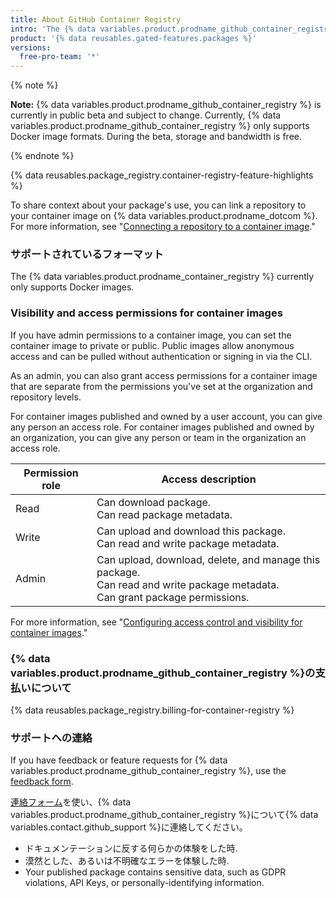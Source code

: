 ```yaml
---
title: About GitHub Container Registry
intro: 'The {% data variables.product.prodname_github_container_registry %} allows you to seamlessly host and manage Docker container images in your organization or personal user account on {% data variables.product.prodname_dotcom %}. {% data variables.product.prodname_github_container_registry %} allows you to configure who can manage and access packages using fine-grained permissions.'
product: '{% data reusables.gated-features.packages %}'
versions:
  free-pro-team: '*'
---
```


{% note %}

**Note:** {% data variables.product.prodname_github_container_registry %} is currently in public beta and subject to change. Currently, {% data variables.product.prodname_github_container_registry %} only supports Docker image formats. During the beta, storage and bandwidth is free.

{% endnote %}


{% data reusables.package_registry.container-registry-feature-highlights %}

To share context about your package's use, you can link a repository to your container image on {% data variables.product.prodname_dotcom %}. For more information, see "[Connecting a repository to a container image](/packages/managing-container-images-with-github-container-registry/connecting-a-repository-to-a-container-image)."

### サポートされているフォーマット

The {% data variables.product.prodname_container_registry %} currently only supports Docker images.


### Visibility and access permissions for container images

If you have admin permissions to a container image, you can set the container image to private or public. Public images allow anonymous access and can be pulled without authentication or signing in via the CLI.

As an admin, you can also grant access permissions for a container image that are separate from the permissions you've set at the organization and repository levels.

For container images published and owned by a user account, you can give any person an access role. For container images published and owned by an organization, you can give any person or team in the organization an access role.

| Permission role | Access description                                                                                                                               |
| --------------- | ------------------------------------------------------------------------------------------------------------------------------------------------ |
| Read            | Can download package. <br> Can read package metadata.                                                                                      |
| Write           | Can upload and download this package. <br> Can read and write package metadata.                                                            |
| Admin           | Can upload, download, delete, and manage this package. <br> Can read and write package metadata. <br> Can grant package permissions. |

For more information, see "[Configuring access control and visibility for container images](/packages/managing-container-images-with-github-container-registry/configuring-access-control-and-visibility-for-container-images)."

### {% data variables.product.prodname_github_container_registry %}の支払いについて

{% data reusables.package_registry.billing-for-container-registry %}

### サポートへの連絡

If you have feedback or feature requests for {% data variables.product.prodname_github_container_registry %}, use the [feedback form](https://support.github.com/contact/feedback?contact%5Bcategory%5D=packages).

[連絡フォーム](https://support.github.com/contact?form%5Bsubject%5D=Re:%20GitHub%20Packages)を使い、{% data variables.product.prodname_github_container_registry %}について{% data variables.contact.github_support %}に連絡してください。

* ドキュメンテーションに反する何らかの体験をした時.
* 漠然とした、あるいは不明確なエラーを体験した時.
* Your published package contains sensitive data, such as GDPR violations, API Keys, or personally-identifying information.
